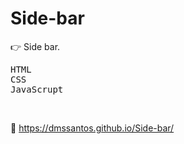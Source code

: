 # Side-bar

:point_right: Side bar.

<kbd>HTML</kbd>  
<kbd>CSS</kbd>  
<kbd>JavaScrupt</kbd>

&nbsp;

:link: https://dmssantos.github.io/Side-bar/
